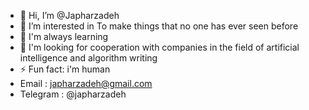 - 👋 Hi, I’m @Japharzadeh
- 👀 I’m interested in To make things that no one has ever seen before
- 🌱 I'm always learning
- 💞️ I'm looking for cooperation with companies in the field of artificial intelligence and algorithm writing
- ⚡ Fun fact: i'm human
- Email : japharzadeh@gmail.com
- Telegram : @japharzadeh

<!---
Japharzadeh/Japharzadeh is a ✨ special ✨ repository because its `README.md` (this file) appears on your GitHub profile.
You can click the Preview link to take a look at your changes.
--->
